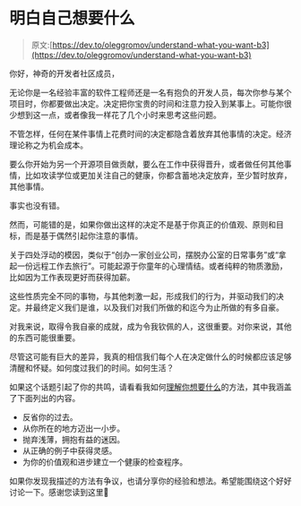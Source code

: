 # 明白自己想要什么

> 原文:[https://dev.to/oleggromov/understand-what-you-want-b3](https://dev.to/oleggromov/understand-what-you-want-b3)

你好，神奇的开发者社区成员，

无论你是一名经验丰富的软件工程师还是一名有抱负的开发人员，每次你参与某个项目时，你都要做出决定。决定把你宝贵的时间和注意力投入到某事上。可能你很少想到这一点，或者像我一样花了几个小时来思考这些问题。

不管怎样，任何在某件事情上花费时间的决定都隐含着放弃其他事情的决定。经济理论称之为机会成本。

要么你开始为另一个开源项目做贡献，要么在工作中获得晋升，或者做任何其他事情，比如攻读学位或更加关注自己的健康，你都含蓄地决定放弃，至少暂时放弃，其他事情。

事实也没有错。

然而，可能错的是，如果你做出这样的决定不是基于你真正的价值观、原则和目标，而是基于偶然引起你注意的事情。

关于四处浮动的模因，类似于“创办一家创业公司，摆脱办公室的日常事务”或“拿起一份远程工作去旅行”。可能起源于你童年的心理情结。或者纯粹的物质激励，比如因为工作表现更好而获得加薪。

这些性质完全不同的事物，与其他刺激一起，形成我们的行为，并驱动我们的决定。并最终定义我们是谁，以及我们对我们所做的和迄今为止所做的有多自豪。

对我来说，取得令我自豪的成就，成为令我钦佩的人，这很重要。对你来说，其他的东西可能很重要。

尽管这可能有巨大的差异，我真的相信我们每个人在决定做什么的时候都应该足够清醒和怀疑。如何度过我们的时间。如何生活？

如果这个话题引起了你的共鸣，请看看我如何[理解你想要什么](https://oleggromov.com/understand-what-you-want)的方法，其中我涵盖了下面列出的内容。

*   反省你的过去。
*   从你所在的地方迈出一小步。
*   抛弃浅薄，拥抱有益的迷因。
*   从正确的例子中获得灵感。
*   为你的价值观和进步建立一个健康的检查程序。

如果你发现我描述的方法有争议，也请分享你的经验和想法。希望能围绕这个好好讨论一下。感谢您读到这里🤘